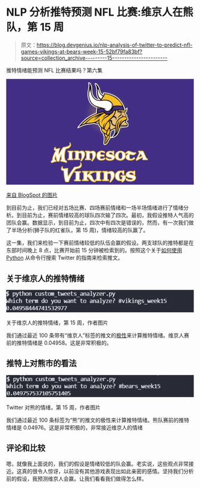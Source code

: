 # NLP 分析推特预测 NFL 比赛:维京人在熊队，第 15 周

> 原文：<https://blog.devgenius.io/nlp-analysis-of-twitter-to-predict-nfl-games-vikings-at-bears-week-15-52bf79fa83bf?source=collection_archive---------15----------------------->

推特情绪能预测 NFL 比赛结果吗？第六集

![](img/7b04638b4487ed409c568a115452256c.png)

[来自 BlogSpot 的图片](http://odinarvica.blogspot.com/2016/11/vikingos-deportistas.html)

到目前为止，我们已经对五场比赛、四场赛前情绪和一场半场情绪进行了情绪分析。到目前为止，赛前情绪较高的球队四次输了四次。最初，我假设推特人气高的团队会赢。数据显示，到目前为止，四次中有四次是错误的，然而，有一次我们做了半场分析(狮子队的红雀队，第 15 周)，情绪较高的队赢了。

这一集，我们来检验一下赛前情绪较低的队伍会赢的假设。两支球队的推特都是在东部时间晚上 8 点，比赛开始前 15 分钟被检索到的。按照这个关于[如何使用 Python](https://pythonalgos.com/2021/12/02/search-twitter-from-your-command-line-with-python/) 从命令行搜索 Twitter 的指南来检索推文。

## 关于维京人的推特情绪

![](img/4a14f98ea840493ba42b34f0e6f333b7.png)

关于维京人的推特情绪，第 15 周，作者图片

我们通过最近 100 条带有“维京人”标签的推文的[极性](https://pythonalgos.com/2021/11/10/natural-language-processing-what-is-text-polarity/)来计算推特情绪。维京人赛前的推特情绪是 0.04958。这是非常积极的。

## 推特上对熊市的看法

![](img/5675a78cd8fedc001f2a40bd40fbf498.png)

Twitter 对熊的情绪，第 15 周，作者图片

我们通过最近 100 条标签为“熊”的推文的极性来计算推特情绪。熊队赛前的推特情绪是 0.04976。这是非常积极的，非常接近维京人的情绪

## 评论和比较

嗯，就像我上面说的，我们的假设是情绪较低的队会赢。老实说，这些观点非常接近。这真的很令人惊讶，以前没有其他游戏表现出如此亲密的感情。坚持我们分析前的假设，我预测维京人会赢。让我们看看我们做得怎么样。